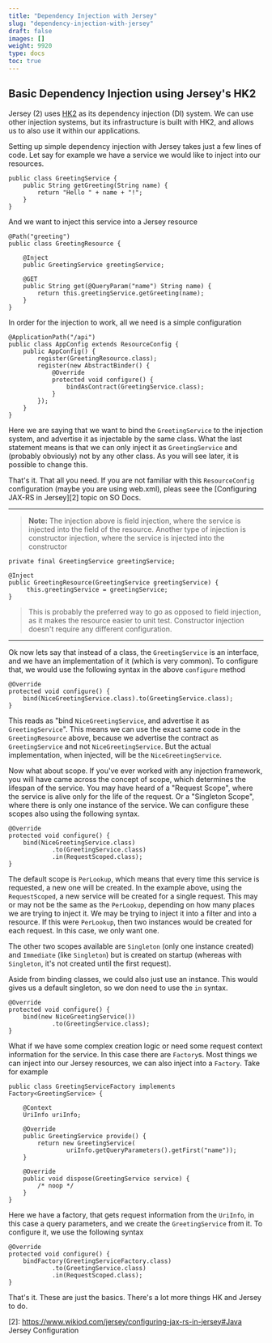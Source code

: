 ```yaml
---
title: "Dependency Injection with Jersey"
slug: "dependency-injection-with-jersey"
draft: false
images: []
weight: 9920
type: docs
toc: true
---
```


## Basic Dependency Injection using Jersey's HK2
Jersey (2) uses [HK2][1] as its dependency injection (DI) system. We can use other injection systems, but its infrastructure is built with HK2, and allows us to also use it within our applications.

Setting up simple dependency injection with Jersey takes just a few lines of code. Let say for example we have a service we would like to inject into our resources.

<!-- language: lang-java -->

    public class GreetingService {
        public String getGreeting(String name) {
            return "Hello " + name + "!";
        }
    }

And we want to inject this service into a Jersey resource

<!-- language: lang-java -->

    @Path("greeting")
    public class GreetingResource {
    
        @Inject
        public GreetingService greetingService;
    
        @GET
        public String get(@QueryParam("name") String name) {
            return this.greetingService.getGreeting(name);
        }
    }

In order for the injection to work, all we need is a simple configuration

<!-- language: lang-java -->

    @ApplicationPath("/api")
    public class AppConfig extends ResourceConfig {
        public AppConfig() {
            register(GreetingResource.class);
            register(new AbstractBinder() {
                @Override
                protected void configure() {
                    bindAsContract(GreetingService.class);
                }
            });
        }
    }

Here we are saying that we want to bind the `GreetingService` to the injection system, and advertise it as injectable by the same class. What the last statement means is that we can only inject it as `GreetingService` and (probably obviously) not by any other class. As you will see later, it is possible to change this.

That's it. That all you need. If you are not familiar with this `ResourceConfig` configuration (maybe you are using web.xml), pleas seee the [Configuring JAX-RS in Jersey][2] topic on SO Docs.

----

>**Note:** The injection above is field injection, where the service is injected into the field of the resource. Another type of injection is constructor injection, where the service is injected into the constructor

    private final GreetingService greetingService;

    @Inject   
    public GreetingResource(GreetingService greetingService) {
         this.greetingService = greetingService;
    }

>This is probably the preferred way to go as opposed to field injection, as it makes the resource easier to unit test. Constructor injection doesn't require any different configuration.

-----

Ok now lets say that instead of a class, the `GreetingService` is an interface, and we have an implementation of it (which is very common). To configure that, we would use the following syntax in the above `configure` method

<!-- language: lang-java -->

    @Override
    protected void configure() {
        bind(NiceGreetingService.class).to(GreetingService.class);
    }

This reads as "bind `NiceGreetingService`, and advertise it as `GreetingService`". This means we can use the exact same code in the `GreetingResource` above, because we advertise the contract as `GreetingService` and not `NiceGreetingService`. But the actual implementation, when injected, will be the `NiceGreetingService`.

Now what about scope. If you've ever worked with any injection framework, you will have came across the concept of scope, which determines the lifespan of the service. You may have heard of a "Request Scope", where the service is alive only for the life of the request. Or a "Singleton Scope", where there is only one instance of the service. We can configure these scopes also using the following syntax.

<!-- language: lang-java -->

    @Override
    protected void configure() {
        bind(NiceGreetingService.class)
                .to(GreetingService.class)
                .in(RequestScoped.class);
    }

The default scope is `PerLookup`, which means that every time this service is requested, a new one will be created. In the example above, using the `RequestScoped`, a new service will be created for a single request. This may or may not be the same as the `PerLookup`, depending on how many places we are trying to inject it. We may be trying to inject it into a filter and into a resource. If this were `PerLookup`, then two instances would be created for each request. In this case, we only want one.

The other two scopes available are `Singleton` (only one instance created) and `Immediate` (like `Singleton`) but is created on startup (whereas with `Singleton`, it's not created until the first request).

Aside from binding classes, we could also just use an instance. This would gives us a default singleton, so we don need to use the `in` syntax. 

<!-- language: lang-java -->

    @Override
    protected void configure() {
        bind(new NiceGreetingService())
                .to(GreetingService.class);
    }

What if we have some complex creation logic or need some request context information for the service. In this case there are `Factory`s. Most things we can inject into our Jersey resources, we can also inject into a `Factory`. Take for example

<!-- language: lang-java -->

    public class GreetingServiceFactory implements Factory<GreetingService> {
        
        @Context
        UriInfo uriInfo;
        
        @Override
        public GreetingService provide() {
            return new GreetingService(
                    uriInfo.getQueryParameters().getFirst("name"));
        }
        
        @Override
        public void dispose(GreetingService service) {
            /* noop */
        }
    }

Here we have a factory, that gets request information from the `UriInfo`, in this case a query parameters, and we create the `GreetingService` from it. To configure it, we use the following syntax

<!-- language: lang-java -->

    @Override
    protected void configure() {
        bindFactory(GreetingServiceFactory.class)
                .to(GreetingService.class)
                .in(RequestScoped.class);
    }

That's it. These are just the basics. There's a lot more things HK and Jersey to do.


[1]: https://javaee.github.io/hk2/

[2]: https://www.wikiod.com/jersey/configuring-jax-rs-in-jersey#Java Jersey Configuration

